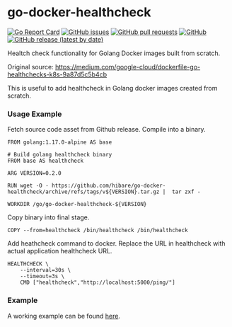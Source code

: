 # go-docker-healthcheck


[![Go Report Card](https://goreportcard.com/badge/github.com/hibare/go-docker-healthcheck)](https://goreportcard.com/report/github.com/hibare/go-docker-healthcheck)
[![GitHub issues](https://img.shields.io/github/issues/hibare/go-docker-healthcheck)](https://github.com/hibare/go-docker-healthcheck/issues)
[![GitHub pull requests](https://img.shields.io/github/issues-pr/hibare/go-docker-healthcheck)](https://github.com/hibare/go-docker-healthcheck/pulls)
[![GitHub](https://img.shields.io/github/license/hibare/go-docker-healthcheck)](https://github.com/hibare/go-docker-healthcheck/blob/main/LICENSE)
[![GitHub release (latest by date)](https://img.shields.io/github/v/release/hibare/go-docker-healthcheck)](https://github.com/hibare/go-docker-healthcheck/releases)


Healtch check functionality for Golang Docker images built from scratch.

Original source: https://medium.com/google-cloud/dockerfile-go-healthchecks-k8s-9a87d5c5b4cb


This is useful to add healthcheck in Golang docker images created from scratch.

### Usage Example

Fetch source code asset from Github release. Compile into a binary.

```
FROM golang:1.17.0-alpine AS base

# Build golang healthcheck binary
FROM base AS healthcheck

ARG VERSION=0.2.0

RUN wget -O - https://github.com/hibare/go-docker-healthcheck/archive/refs/tags/v${VERSION}.tar.gz |  tar zxf -

WORKDIR /go/go-docker-healthcheck-${VERSION}
```

Copy binary into final stage.

```
COPY --from=healthcheck /bin/healthcheck /bin/healthcheck
```

Add heathcheck command to docker. Replace the URL in healthcheck with actual application healthcheck URL.

```
HEALTHCHECK \
    --interval=30s \
    --timeout=3s \
    CMD ["healthcheck","http://localhost:5000/ping/"]
```

### Example
A working example can be found [here](https://github.com/hibare/go-container-status/blob/main/Dockerfile).